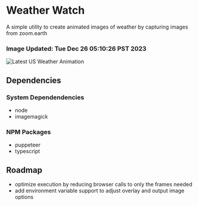 # Weather Watch

A simple utility to create animated images of weather by capturing images from zoom.earth

### Image Updated: Tue Dec 26 05:10:26 PST 2023

![Latest US Weather Animation](animations/2023-12-26.webp)

## Dependencies
### System Dependendencies
* node
* imagemagick
### NPM Packages
* puppeteer
* typescript

## Roadmap
* optimize execution by reducing browser calls to only the frames needed
* add environment variable support to adjust overlay and output image options
